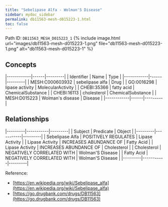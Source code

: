 ```yaml
---
title: "Sebelipase Alfa - Wolman'S Disease"
sidebar: mydoc_sidebar
permalink: db11563-mesh-d015223-1.html
toc: false 
---
```



Path ID: `DB11563_MESH_D015223_1`
{% include image.html url="images/db11563-mesh-d015223-1.png" file="db11563-mesh-d015223-1.png" alt="db11563-mesh-d015223-1" %}

## Concepts

|------------|------|---------|
| Identifier | Name | Type    |
|------------|------|---------|
| MESH:C000603932 | sebelipase alfa | Drug |
| GO:0016298 | lipase activity | MolecularActivity |
| CHEBI:35366 | fatty acid | ChemicalSubstance |
| CHEBI:16113 | cholesterol | ChemicalSubstance |
| MESH:D015223 | Wolman's disease | Disease |
|------------|------|---------|

## Relationships

|---------|-----------|---------|
| Subject | Predicate | Object  |
|---------|-----------|---------|
| Sebelipase Alfa | POSITIVELY REGULATES | Lipase Activity |
| Lipase Activity | INCREASES ABUNDANCE OF | Fatty Acid |
| Lipase Activity | INCREASES ABUNDANCE OF | Cholesterol |
| Cholesterol | NEGATIVELY CORRELATED WITH | Wolman'S Disease |
| Fatty Acid | NEGATIVELY CORRELATED WITH | Wolman'S Disease |
|---------|-----------|---------|

Reference: 
  - [https://en.wikipedia.org/wiki/Sebelipase_alfa](https://en.wikipedia.org/wiki/Sebelipase_alfa)
  - [https://go.drugbank.com/drugs/DB11563](https://go.drugbank.com/drugs/DB11563)
